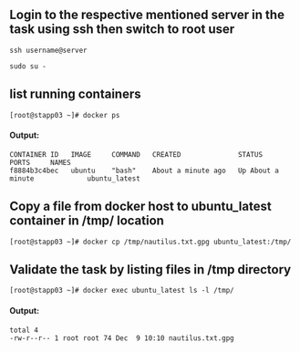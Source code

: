 ## Login to the respective mentioned server in the task using ssh then switch to root user

```
ssh username@server

sudo su -
```

## list running containers
```
[root@stapp03 ~]# docker ps
```
#### Output:
```
CONTAINER ID   IMAGE     COMMAND   CREATED              STATUS              PORTS     NAMES
f8884b3c4bec   ubuntu    "bash"    About a minute ago   Up About a minute             ubuntu_latest
```
## Copy a file from docker host to ubuntu_latest container in /tmp/ location

```
[root@stapp03 ~]# docker cp /tmp/nautilus.txt.gpg ubuntu_latest:/tmp/
```
## Validate the task by listing files in /tmp directory

```
[root@stapp03 ~]# docker exec ubuntu_latest ls -l /tmp/
```
#### Output:
```
total 4
-rw-r--r-- 1 root root 74 Dec  9 10:10 nautilus.txt.gpg
```
